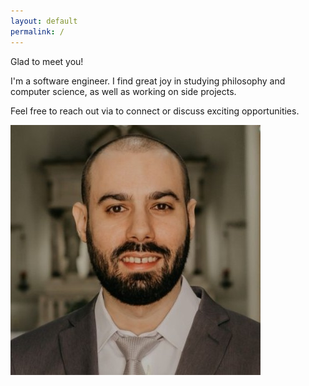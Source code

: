 ```yaml
---
layout: default
permalink: /
---
```


<div class="intro">
  <div class="hello">
    <p>Glad to meet you!</p>
    <p>
      I'm a software engineer. I find great joy in studying philosophy and
      computer science, as well as working on side projects.
    </p>
    <p>
      Feel free to reach out via <span id="myma"></span> to connect or discuss
      exciting opportunities.
    </p>
  </div>

  <div class="profile">
    <img src="images/profile.jpg" alt="that's me." />
  </div>
</div>

<script type="text/javascript">
(function() {
  var m = "daniel";
  m += ".b";
  m += ".moraes%40gm";
  m += "ail.com";
  document.getElementById('myma').innerHTML =
    "<a href=\"mailto:" + decodeURIComponent(m) + "\">" + "email</a>";
})();
</script>
